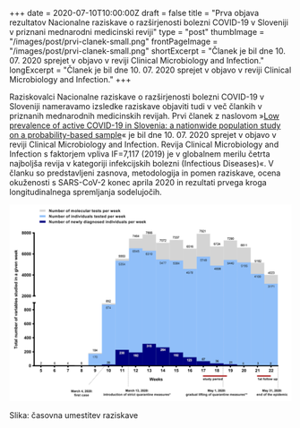 +++
date = 2020-07-10T10:00:00Z
draft = false
title = "Prva objava rezultatov Nacionalne raziskave o razširjenosti bolezni COVID-19 v Sloveniji v priznani mednarodni medicinski reviji"
type = "post"
thumbImage = "/images/post/prvi-clanek-small.png"
frontPageImage = "/images/post/prvi-clanek-small.png"
shortExcerpt = "Članek je bil dne 10. 07. 2020 sprejet v objavo v reviji Clinical Microbiology and Infection."
longExcerpt = "Članek je bil dne 10. 07. 2020 sprejet v objavo v reviji Clinical Microbiology and Infection."
+++


Raziskovalci Nacionalne raziskave o razširjenosti bolezni COVID-19 v Sloveniji nameravamo izsledke raziskave objaviti tudi v več člankih v priznanih mednarodnih medicinskih revijah. Prvi članek z naslovom »<a href="https://www.clinicalmicrobiologyandinfection.com/article/S1198-743X(20)30419-5/fulltext?dgcid=raven_jbs_aip_email">Low prevalence of active COVID-19 in Slovenia: a nationwide population study on a probability-based sample</a>« je bil dne 10. 07. 2020 sprejet v objavo v reviji Clinical Microbiology and Infection. Revija Clinical Microbiology and Infection s faktorjem vpliva IF=7,117 (2019) je v globalnem merilu četrta najboljša revija v kategoriji infekcijskih bolezni (Infectious Diseases)«.  V članku so predstavljeni zasnova, metodologija in pomen raziskave, ocena okuženosti s SARS-CoV-2 konec aprila 2020 in rezultati prvega kroga longitudinalnega spremljanja sodelujočih.

![](/images/post/prvi-clanek.png)

Slika: časovna umestitev raziskave